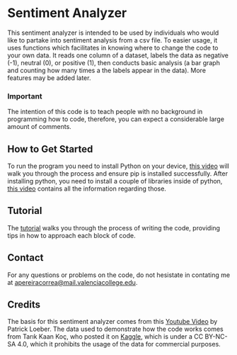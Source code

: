 # Sentiment Analyzer 
This sentiment analyzer is intended to be used by individuals who would like to partake into sentiment analysis from a csv file. To easier usage, it uses functions which facilitates in knowing where to change the code to your own data. It reads one column of a dataset, labels the data as negative (-1), neutral (0), or positive (1), then conducts basic analysis (a bar graph and counting how many times a the labels appear in the data). More features may be added later. 

### Important
The intention of this code is to teach people with no background in programming how to code, therefore, you can expect a considerable large amount of comments. 

## How to Get Started 
To run the program you need to install Python on your device, [this video](https://drive.google.com/file/d/1OjkpXE75umB3emWzfELojzxcUQ4R9uC7/view?usp=drive_link) will walk you through the process and ensure pip is installed successfully. After installing python, you need to install a couple of libraries inside of python, [this video](https://drive.google.com/file/d/1EMctNjDmhGbm0DLDBmUB0nbd6buY7r9T/view?usp=drive_link) contains all the information regarding those. 

## Tutorial
The [tutorial](https://drive.google.com/file/d/1-_4L7ftjKDvldY99Z6zklQArWJiHAidg/view?usp=drive_link) walks you through the process of writing the code, providing tips in how to approach each block of code. 

## Contact 
For any questions or problems on the code, do not hesistate in contating me at apereiracorrea@mail.valenciacollege.edu.

## Credits
The basis for this sentiment analyzer comes from this [Youtube Video](https://www.youtube.com/watch?v=8VZhog5C3bU&t=544s) by Patrick Loeber. The data used to demonstrate how the code works comes from Tarık Kaan Koç, who posted it on [Kaggle](https://www.kaggle.com/datasets/tarkkaanko/amazon?rvi=1), which is under a CC BY-NC-SA 4.0, which it prohibits the usage of the data for commercial purposes. 
